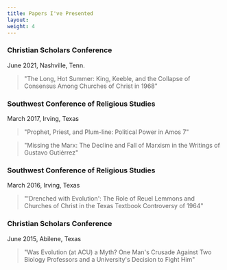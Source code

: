 ```yaml
---
title: Papers I've Presented
layout: 
weight: 4
---
```


### Christian Scholars Conference
June 2021, Nashville, Tenn. 
>"The Long, Hot Summer: King, Keeble, and the Collapse of Consensus Among Churches of Christ in 1968"


### Southwest Conference of Religious Studies
March 2017, Irving, Texas
> "Prophet, Priest, and Plum-line: Political Power in Amos 7"

> "Missing the Marx: The Decline and Fall of Marxism in the Writings of Gustavo Gutiérrez"

### Southwest Conference of Religious Studies
March 2016, Irving, Texas
> "'Drenched with Evolution': The Role of Reuel Lemmons and Churches of Christ in the Texas Textbook Controversy of 1964"

### Christian Scholars Conference
June 2015, Abilene, Texas
> "Was Evolution (at ACU) a Myth? One Man's Crusade Against Two Biology Professors and a University's Decision to Fight Him"
